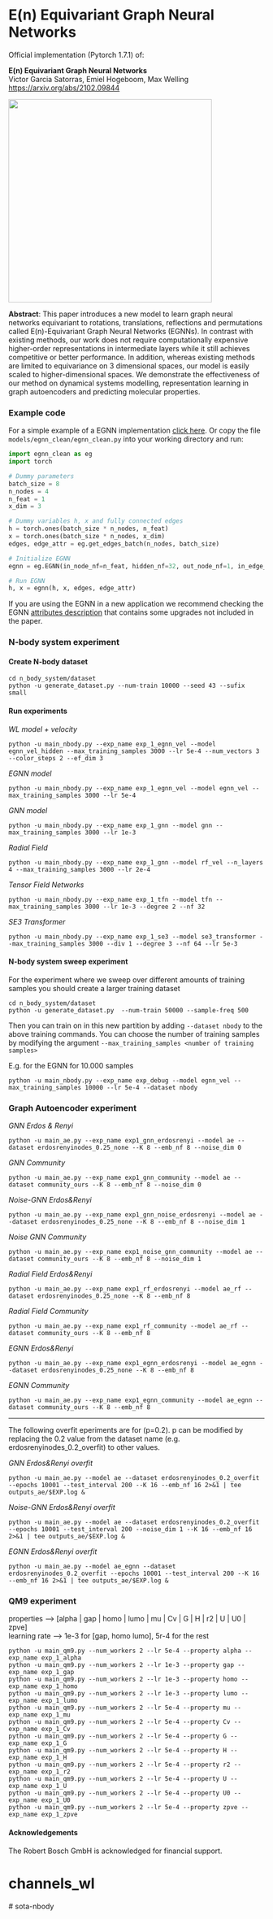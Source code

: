# E(n) Equivariant Graph Neural Networks

Official implementation (Pytorch 1.7.1) of:  

**E(n) Equivariant Graph Neural Networks**  
Victor Garcia Satorras, Emiel Hogeboom, Max Welling  
https://arxiv.org/abs/2102.09844

<img src="models/egnn.png" width="400">




**Abstract**: This paper introduces a new model to learn graph neural networks equivariant to rotations, translations, reflections and permutations called E(n)-Equivariant Graph Neural Networks (EGNNs). In contrast with existing methods, our work does not require computationally expensive higher-order representations in intermediate layers while it still achieves competitive or better performance. In addition, whereas existing methods are limited to equivariance on 3 dimensional spaces, our model is easily scaled to higher-dimensional spaces. We demonstrate the effectiveness of our method on dynamical systems modelling, representation learning in graph autoencoders and predicting molecular properties.


### Example code
For a simple example of a EGNN implementation [click here](https://github.com/vgsatorras/egnn/blob/3c079e7267dad0aa6443813ac1a12425c3717558/models/egnn_clean/egnn_clean.py#L106). Or copy the file `models/egnn_clean/egnn_clean.py` into your working directory and run:

```python
import egnn_clean as eg
import torch

# Dummy parameters
batch_size = 8
n_nodes = 4
n_feat = 1
x_dim = 3

# Dummy variables h, x and fully connected edges
h = torch.ones(batch_size * n_nodes, n_feat)
x = torch.ones(batch_size * n_nodes, x_dim)
edges, edge_attr = eg.get_edges_batch(n_nodes, batch_size)

# Initialize EGNN
egnn = eg.EGNN(in_node_nf=n_feat, hidden_nf=32, out_node_nf=1, in_edge_nf=1)

# Run EGNN
h, x = egnn(h, x, edges, edge_attr)
```

If you are using the EGNN in a new application we recommend checking the EGNN [attributes description](https://github.com/vgsatorras/egnn/blob/3c079e7267dad0aa6443813ac1a12425c3717558/models/egnn_clean/egnn_clean.py#L119) that contains some upgrades not included in the paper.


### N-body system experiment

#### Create N-body dataset
```
cd n_body_system/dataset
python -u generate_dataset.py --num-train 10000 --seed 43 --sufix small
```

#### Run experiments

*WL model + velocity*  
```
python -u main_nbody.py --exp_name exp_1_egnn_vel --model egnn_vel_hidden --max_training_samples 3000 --lr 5e-4 --num_vectors 3 --color_steps 2 --ef_dim 3
```

*EGNN model*  
```
python -u main_nbody.py --exp_name exp_1_egnn_vel --model egnn_vel --max_training_samples 3000 --lr 5e-4
```
  

*GNN model*  
```
python -u main_nbody.py --exp_name exp_1_gnn --model gnn --max_training_samples 3000 --lr 1e-3
```
  
  
*Radial Field*  
```
python -u main_nbody.py --exp_name exp_1_gnn --model rf_vel --n_layers 4 --max_training_samples 3000 --lr 2e-4 
```
  
  
*Tensor Field Networks*
```
python -u main_nbody.py --exp_name exp_1_tfn --model tfn --max_training_samples 3000 --lr 1e-3 --degree 2 --nf 32
``` 
  
  
*SE3 Transformer*  
```
python -u main_nbody.py --exp_name exp_1_se3 --model se3_transformer --max_training_samples 3000 --div 1 --degree 3 --nf 64 --lr 5e-3
```    

#### N-body system sweep experiment
For the experiment where we sweep over different amounts of training samples you should create a larger training dataset
```
cd n_body_system/dataset
python -u generate_dataset.py  --num-train 50000 --sample-freq 500 
```
Then you can train on in this new partition by adding `--dataset nbody` to the above training commands. You can choose the number of training samples by modifying the argument `--max_training_samples <number of training samples>` 

E.g. for the EGNN for 10.000 samples
```
python -u main_nbody.py --exp_name exp_debug --model egnn_vel --max_training_samples 10000 --lr 5e-4 --dataset nbody
```

 




### Graph Autoencoder experiment

*GNN Erdos & Renyi*  
```  
python -u main_ae.py --exp_name exp1_gnn_erdosrenyi --model ae --dataset erdosrenyinodes_0.25_none --K 8 --emb_nf 8 --noise_dim 0
```  

*GNN Community*  
```  
python -u main_ae.py --exp_name exp1_gnn_community --model ae --dataset community_ours --K 8 --emb_nf 8 --noise_dim 0
```  

*Noise-GNN Erdos&Renyi*  
```  
python -u main_ae.py --exp_name exp1_gnn_noise_erdosrenyi --model ae --dataset erdosrenyinodes_0.25_none --K 8 --emb_nf 8 --noise_dim 1
```  
  
*Noise GNN Community*  
``` 
python -u main_ae.py --exp_name exp1_noise_gnn_community --model ae --dataset community_ours --K 8 --emb_nf 8 --noise_dim 1
``` 
  
*Radial Field Erdos&Renyi*  
``` 
python -u main_ae.py --exp_name exp1_rf_erdosrenyi --model ae_rf --dataset erdosrenyinodes_0.25_none --K 8 --emb_nf 8
``` 

*Radial Field Community*  
``` 
python -u main_ae.py --exp_name exp1_rf_community --model ae_rf --dataset community_ours --K 8 --emb_nf 8
``` 
  
*EGNN Erdos&Renyi*  
```
python -u main_ae.py --exp_name exp1_egnn_erdosrenyi --model ae_egnn --dataset erdosrenyinodes_0.25_none --K 8 --emb_nf 8
```

*EGNN Community*  
```
python -u main_ae.py --exp_name exp1_egnn_community --model ae_egnn --dataset community_ours --K 8 --emb_nf 8
```

----------------------------------------------------
The following overfit eperiments are for (p=0.2). p can be modified by replacing the 0.2 value from the dataset name (e.g. erdosrenyinodes_0.2_overfit) to other values.  

*GNN Erdos&Renyi overfit*
```
python -u main_ae.py --model ae --dataset erdosrenyinodes_0.2_overfit --epochs 10001 --test_interval 200 --K 16 --emb_nf 16 2>&1 | tee outputs_ae/$EXP.log &
```
*Noise-GNN Erdos&Renyi overfit*  
```
python -u main_ae.py --model ae --dataset erdosrenyinodes_0.2_overfit --epochs 10001 --test_interval 200 --noise_dim 1 --K 16 --emb_nf 16 2>&1 | tee outputs_ae/$EXP.log &
```
*EGNN Erdos&Renyi overfit*
```
python -u main_ae.py --model ae_egnn --dataset erdosrenyinodes_0.2_overfit --epochs 10001 --test_interval 200 --K 16 --emb_nf 16 2>&1 | tee outputs_ae/$EXP.log &
```


### QM9 experiment
properties --> [alpha | gap | homo | lumo | mu | Cv | G | H | r2 | U | U0 | zpve]  
learning rate --> 1e-3 for [gap, homo lumo], 5r-4 for the rest
```
python -u main_qm9.py --num_workers 2 --lr 5e-4 --property alpha --exp_name exp_1_alpha
python -u main_qm9.py --num_workers 2 --lr 1e-3 --property gap --exp_name exp_1_gap
python -u main_qm9.py --num_workers 2 --lr 1e-3 --property homo --exp_name exp_1_homo
python -u main_qm9.py --num_workers 2 --lr 1e-3 --property lumo --exp_name exp_1_lumo
python -u main_qm9.py --num_workers 2 --lr 5e-4 --property mu --exp_name exp_1_mu
python -u main_qm9.py --num_workers 2 --lr 5e-4 --property Cv --exp_name exp_1_Cv
python -u main_qm9.py --num_workers 2 --lr 5e-4 --property G --exp_name exp_1_G
python -u main_qm9.py --num_workers 2 --lr 5e-4 --property H --exp_name exp_1_H
python -u main_qm9.py --num_workers 2 --lr 5e-4 --property r2 --exp_name exp_1_r2
python -u main_qm9.py --num_workers 2 --lr 5e-4 --property U --exp_name exp_1_U
python -u main_qm9.py --num_workers 2 --lr 5e-4 --property U0 --exp_name exp_1_U0
python -u main_qm9.py --num_workers 2 --lr 5e-4 --property zpve --exp_name exp_1_zpve
```

#### Acknowledgements
The Robert Bosch GmbH is acknowledged for financial support.

# channels_wl
#   s o t a - n b o d y  
 